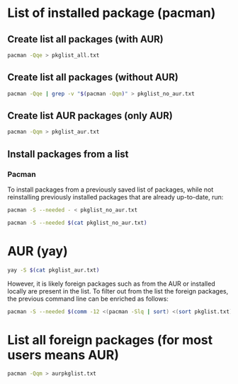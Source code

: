 # List of installed package (pacman)

## Create list all packages (with AUR)

```bash
pacman -Qqe > pkglist_all.txt
```

## Create list all packages (without AUR)

```bash
pacman -Qqe | grep -v "$(pacman -Qqm)" > pkglist_no_aur.txt
```

## Create list AUR packages (only AUR)

```bash
pacman -Qqm > pkglist_aur.txt
```

## Install packages from a list

### Pacman
To install packages from a previously saved list of packages, while not reinstalling previously installed packages that are already up-to-date, run:

```bash
pacman -S --needed - < pkglist_no_aur.txt
```

```bash
pacman -S --needed $(cat pkglist_no_aur.txt)
```

# AUR (yay)
```bash
yay -S $(cat pkglist_aur.txt)
```


However, it is likely foreign packages such as from the AUR or installed locally are present in the list. To filter out from the list the foreign packages, the previous command line can be enriched as follows:

```bash
pacman -S --needed $(comm -12 <(pacman -Slq | sort) <(sort pkglist.txt))
```

# List all foreign packages (for most users means AUR)

```bash
pacman -Qqm > aurpkglist.txt
```

